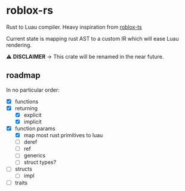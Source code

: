 # roblox-rs

Rust to Luau compiler. Heavy inspiration from [roblox-ts](https://roblox-ts.com/)

Current state is mapping rust AST to a custom IR which will ease Luau rendering.

:warning: **DISCLAIMER** -> This crate will be renamed in the near future.

## roadmap

In no particular order:
- [x] functions
- [x] returning
  - [x] explicit
  - [x] implicit
- [x] function params
  - [x] map most rust primitives to luau
  - [ ] deref
  - [ ] ref
  - [ ] generics
  - [ ] struct types?
- [ ] structs
  - [ ] impl
- [ ] traits